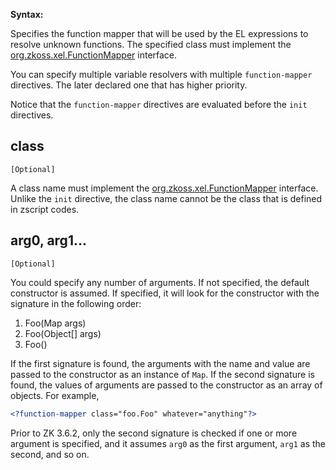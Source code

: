 **Syntax:**

<?function-mapper class="..." 
   [''arg0''="..."] [''arg1''="..."] [''arg2''="..."] [''arg3''="..."]?>

Specifies the function mapper that will be used by the EL expressions to
resolve unknown functions. The specified class must implement the
[org.zkoss.xel.FunctionMapper](https://www.zkoss.org/javadoc/latest/zk/org/zkoss/xel/FunctionMapper.html)
interface.

You can specify multiple variable resolvers with multiple
`function-mapper` directives. The later declared one that has higher
priority.

Notice that the `function-mapper` directives are evaluated before the
`init` directives.

## class

`[Optional]`

A class name must implement the
[org.zkoss.xel.FunctionMapper](https://www.zkoss.org/javadoc/latest/zk/org/zkoss/xel/FunctionMapper.html)
interface. Unlike the `init` directive, the class name cannot be the
class that is defined in zscript codes.

## arg0, arg1...

`[Optional]`

You could specify any number of arguments. If not specified, the default
constructor is assumed. If specified, it will look for the constructor
with the signature in the following order:

1.  Foo(Map args)
2.  Foo(Object\[\] args)
3.  Foo()

If the first signature is found, the arguments with the name and value
are passed to the constructor as an instance of `Map`. If the second
signature is found, the values of arguments are passed to the
constructor as an array of objects. For example,

```xml
<?function-mapper class="foo.Foo" whatever="anything"?>
```

Prior to ZK 3.6.2, only the second signature is checked if one or more
argument is specified, and it assumes `arg0` as the first argument,
`arg1` as the second, and so on.


